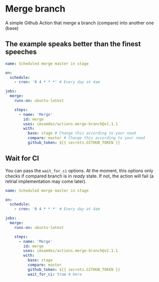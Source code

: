 # Merge branch

A simple Github Action that merge a branch (compare) into another one (base)

## The example speaks better than the finest speeches

```yml
name: Scheduled merge master in stage

on:
  schedule:
    - cron: '0 4 * * *' # Every day at 4am

jobs:
  merge:
    runs-on: ubuntu-latest

    steps:
      - name: 'Merge'
        id: merge
        uses: imsamdez/actions.merge-branch@v1.1.1
        with:
          base: stage # Change this according to your need
          compare: master # Change this according to your need
          github_token: ${{ secrets.GITHUB_TOKEN }}
```

## Wait for CI

You can pass the `wait_for_ci` options. At the moment, this options only checks if compared branch is in _ready_ state. If not, the action will fail (a retrial implementation may come later).

```yml
name: Scheduled merge master in stage

on:
  schedule:
    - cron: '0 4 * * *' # Every day at 4am

jobs:
  merge:
    runs-on: ubuntu-latest

    steps:
      - name: 'Merge'
        id: merge
        uses: imsamdez/actions.merge-branch@v1.1.1
        with:
          base: stage
          compare: master
          github_token: ${{ secrets.GITHUB_TOKEN }}
          wait_for_ci: true # Here
```

